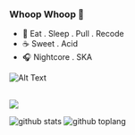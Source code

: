 ### Whoop Whoop 🙈

- 🌟 Eat . Sleep . Pull . Recode
- ☕ Sweet . Acid
- 🎧 Nightcore . SKA

![Alt Text](https://media1.tenor.com/images/a9f666c8212d9460e5d0f33405b3709b/tenor.gif?itemid=13576085)

<br>
<a href="https://github.com/fairuzmn/github-readme-stats">
  <!-- Change the `github-readme-stats.anuraghazra1.vercel.app` to `github-readme-stats.vercel.app`  -->
  <img align="center" src="https://github-readme-stats.vercel.app/api/top-langs/?username=fairuzmn&langs_count=8" />
</a>
<br>


![github stats](https://github-readme-stats.vercel.app/api?username=fairuzmn&show_icons=true&theme=radical)
![github toplang](https://github-readme-stats.vercel.app/api/top-langs/?username=fairuzmn&layout=compact&theme=nightowl)


